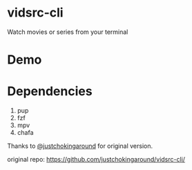 # vidsrc-cli

Watch movies or series from your terminal

# Demo

# Dependencies
1) pup
2) fzf
3) mpv
4) chafa

Thanks to <a href='https://github.com/justchokingaround/'>@justchokingaround</a> for original version.

original repo: https://github.com/justchokingaround/vidsrc-cli/
